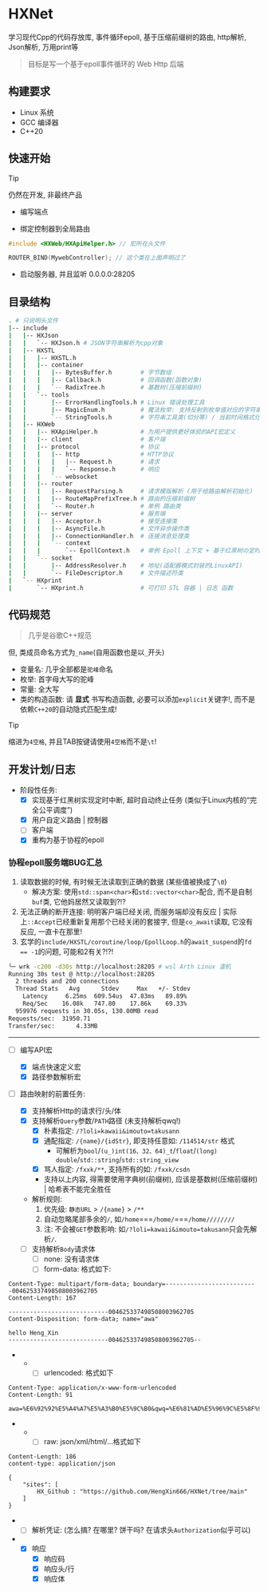 # HXNet
学习现代Cpp的代码存放库, 事件循环epoll, 基于压缩前缀树的路由, http解析, Json解析, 万用print等

> 目标是写一个基于epoll事件循环的 Web Http 后端

## 构建要求

- Linux 系统
- GCC 编译器
- C++20

## 快速开始
> [!TIP]
> 仍然在开发, 非最终产品

- 编写端点


- 绑定控制器到全局路由
```cpp
#include <HXWeb/HXApiHelper.h> // 宏所在头文件

ROUTER_BIND(MywebController); // 这个类在上面声明过了
```

- 启动服务器, 并且监听 0.0.0.0:28205

## 目录结构

```sh
. # 只说明头文件
|-- include
|   |-- HXJson
|   |   `-- HXJson.h # JSON字符串解析为cpp对象
|   |-- HXSTL
|   |   |-- HXSTL.h
|   |   |-- container
|   |   |   |-- BytesBuffer.h        # 字节数组
|   |   |   |-- Callback.h           # 回调函数(函数对象)
|   |   |   `-- RadixTree.h          # 基数树(压缩前缀树)
|   |   `-- tools
|   |       |-- ErrorHandlingTools.h # Linux 错误处理工具
|   |       |-- MagicEnum.h          # 魔法枚举: 支持反射到枚举值对应的字符串, 和通过字符串得到枚举值
|   |       `-- StringTools.h        # 字符串工具类(切分等) / 当前时间格式化到字符串工具类
|   |-- HXWeb
|   |   |-- HXApiHelper.h            # 为用户提供更好体验的API宏定义
|   |   |-- client                   # 客户端
|   |   |-- protocol                 # 协议
|   |   |   |-- http                 # HTTP协议
|   |   |   |   |-- Request.h        # 请求
|   |   |   |   `-- Response.h       # 响应
|   |   |   `-- websocket
|   |   |-- router
|   |   |   |-- RequestParsing.h     # 请求模版解析 (用于给路由解析初始化)
|   |   |   |-- RouteMapPrefixTree.h # 路由的压缩前缀树
|   |   |   `-- Router.h             # 单例 路由类
|   |   |-- server                   # 服务端
|   |   |   |-- Acceptor.h           # 接受连接类
|   |   |   |-- AsyncFile.h          # 文件异步操作类
|   |   |   |-- ConnectionHandler.h  # 连接消息处理类
|   |   |   `-- context
|   |   |       `-- EpollContext.h   # 单例 Epoll 上下文 + 基于红黑树の定时器
|   |   `-- socket
|   |       |-- AddressResolver.h    # 地址(适配器模式封装的LinuxAPI)
|   |       `-- FileDescriptor.h     # 文件描述符类
|   `-- HXprint
|       `-- HXprint.h                # 可打印 STL 容器 | 日志 函数
```

## 代码规范
> 几乎是谷歌C++规范

但, 类成员命名方式为`_name`(自用函数也是以`_`开头)

- 变量名: 几乎全部都是`驼峰`命名
- 枚举: 首字母大写的驼峰
- 常量: 全大写
- 类的构造函数: 请 **显式** 书写构造函数, 必要可以添加`explicit`关键字!, 而不是依赖`C++20`的自动隐式匹配生成!

> [!TIP]
> 缩进为`4空格`, 并且TAB按键请使用`4空格`而不是`\t`!

## 开发计划/日志

- 阶段性任务:
    - [x] 实现基于红黑树实现定时中断, 超时自动终止任务 (类似于Linux内核的“完全公平调度”)
    - [x] 用户自定义路由 | 控制器
    - [ ] 客户端
    - [x] 重构为基于协程的epoll

### 协程epoll服务端BUG汇总
1. 读取数据的时候, 有时候无法读取到正确的数据 (某些值被换成了`\0`)
    - 解决方案: 使用`std::span<char>`和`std::vector<char>`配合, 而不是自制`buf`类, 它他妈居然又读取到?!?
2. 无法正确的断开连接: 明明客户端已经关闭, 而服务端却没有反应 | 实际上`::Accept`已经重新复用那个已经关闭的套接字, 但是`co_await`读取, 它没有反应, 一直卡在那里!
3. 玄学的`include/HXSTL/coroutine/loop/EpollLoop.h`的`await_suspend`的`fd == -1`的问题, 可能和2有关?!?!

```sh
╰─ wrk -c200 -d30s http://localhost:28205 # wsl Arth Linux 渣机
Running 30s test @ http://localhost:28205
  2 threads and 200 connections
  Thread Stats   Avg      Stdev     Max   +/- Stdev
    Latency     6.25ms  609.54us  47.83ms   89.89%
    Req/Sec    16.08k   747.80    17.86k    69.33%
  959976 requests in 30.05s, 130.00MB read
Requests/sec:  31950.71
Transfer/sec:      4.33MB
```

---
- [ ] 编写API宏
    - [x] 端点快速定义宏
    - [x] 路径参数解析宏

- [ ] 路由映射的前置任务:
    - [x] 支持解析Http的请求行/头/体
    - [x] 支持解析`Query`参数/`PATH`路径 (未支持解析qwq!)
        - [x] 朴素指定: `/?loli=kawaii&imouto=takusann`
        - [x] 通配指定: `/{name}/{idStr}`, 即支持任意如: `/114514/str` 格式
            - 可解析为`bool`/`(u_)int(16、32、64)_t`/`float`/`(long) double`/`std::string`/`std::string_view`
        - [x] 骂人指定: `/fxxk/**`, 支持所有的如: `/fxxk/csdn`
        - 支持以上内容, 得需要使用字典树(前缀树), 应该是基数树(压缩前缀树) | 哈希表不能完全胜任

    - 解析规则: 
        1. 优先级: `静态URL` > `/{name}` > `/**`
        2. 自动忽略尾部多余的`/`, 如`/home`===`/home/`===`/home////////`
        3. 注: 不会被`GET`参数影响: 如`/?loli=kawaii&imouto=takusann`只会先解析`/`.

    - [ ] 支持解析`Body`请求体
        - [ ] none: 没有请求体
        - [ ] form-data: 格式如下:
```http
Content-Type: multipart/form-data; boundary=--------------------------004625337498508003962705
Content-Length: 167

----------------------------004625337498508003962705
Content-Disposition: form-data; name="awa"

hello Heng_Xin
----------------------------004625337498508003962705--
```
-   -   - [ ] urlencoded: 格式如下
```http
Content-Type: application/x-www-form-urlencoded
Content-Length: 91

awa=%E6%92%92%E5%A4%A7%E5%A3%B0%E5%9C%B0&qwq=%E6%81%AD%E5%96%9C%E5%8F%91%E8%B4%A2&0.0=hello
```
-   -   - [ ] raw: json/xml/html/...格式如下
```http
Content-Length: 186
content-type: application/json

{
    "sites": [
        HX_Github : "https://github.com/HengXin666/HXNet/tree/main"
    ]
}
```
-   - [ ] 解析凭证: (怎么搞? 在哪里? 饼干吗? 在请求头`Authorization`似乎可以)

-   - [x] 响应
        - [x] 响应码
        - [x] 响应头/行
        - [x] 响应体